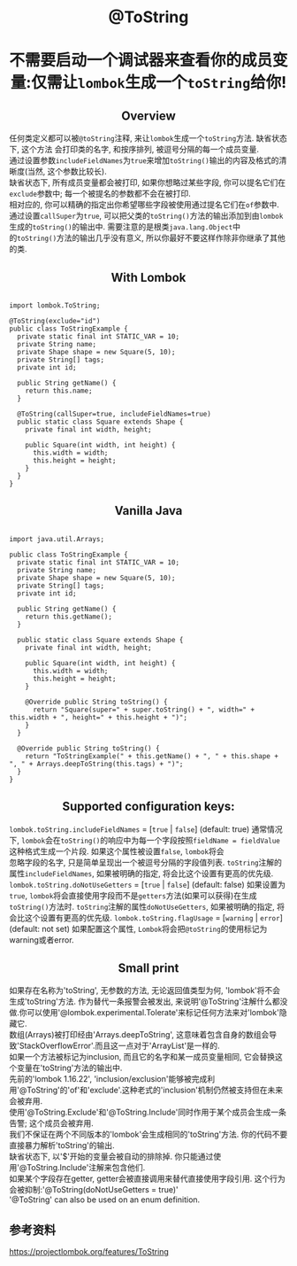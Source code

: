 # <center>@ToString</center> #
# <center>不需要启动一个调试器来查看你的成员变量:仅需让`lombok`生成一个`toString`给你!</center> #
## <center>Overview</center> ##
任何类定义都可以被`@toString`注释, 来让`lombok`生成一个`toString`方法. 缺省状态下, 这个方法 会打印类的名字, 和按序排列, 被逗号分隔的每一个成员变量.<br/>
通过设置参数`includeFieldNames`为`true`来增加`toString()`输出的内容及格式的清晰度(当然, 这个参数比较长).<br/>
缺省状态下, 所有成员变量都会被打印, 如果你想略过某些字段, 你可以提名它们在`exclude`参数中; 每一个被提名的参数都不会在被打印.<br/>
相对应的, 你可以精确的指定出你希望哪些字段被使用通过提名它们在`of`参数中.<br/>
通过设置`callSuper`为`true`, 可以把父类的`toString()`方法的输出添加到由`lombok`生成的`toString()`的输出中. 需要注意的是根类`java.lang.Object`中<br/>
的`toString()`方法的输出几乎没有意义, 所以你最好不要这样作除非你继承了其他的类.

## <center>With Lombok</center> ##
<pre><code>
import lombok.ToString;

@ToString(exclude="id")
public class ToStringExample {
  private static final int STATIC_VAR = 10;
  private String name;
  private Shape shape = new Square(5, 10);
  private String[] tags;
  private int id;
  
  public String getName() {
    return this.name;
  }
  
  @ToString(callSuper=true, includeFieldNames=true)
  public static class Square extends Shape {
    private final int width, height;
    
    public Square(int width, int height) {
      this.width = width;
      this.height = height;
    }
  }
}
</pre></code>
## <center>Vanilla Java</center> ##
<pre><code>
import java.util.Arrays;

public class ToStringExample {
  private static final int STATIC_VAR = 10;
  private String name;
  private Shape shape = new Square(5, 10);
  private String[] tags;
  private int id;
  
  public String getName() {
    return this.getName();
  }
  
  public static class Square extends Shape {
    private final int width, height;
    
    public Square(int width, int height) {
      this.width = width;
      this.height = height;
    }
    
    @Override public String toString() {
      return "Square(super=" + super.toString() + ", width=" + this.width + ", height=" + this.height + ")";
    }
  }
  
  @Override public String toString() {
    return "ToStringExample(" + this.getName() + ", " + this.shape + ", " + Arrays.deepToString(this.tags) + ")";
  }
}
</pre></code>
## <center>Supported configuration keys:</center> ##
`lombok.toString.includeFieldNames` = [`true` | `false`] (default: true)
通常情况下, `lombok`会在`toString()`的响应中为每一个字段按照`fieldName = fieldValue`这种格式生成一个片段. 如果这个属性被设置`false`, `lombok`将会<br/>
忽略字段的名字, 只是简单呈现出一个被逗号分隔的字段值列表. `toString`注解的属性`includeFieldNames`, 如果被明确的指定, 将会比这个设置有更高的优先级.
`lombok.toString.doNotUseGetters` = [`true` | `false`] (default: false)
如果设置为`true`, `lombok`将会直接使用字段而不是`getters`方法(如果可以获得)在生成`toString()`方法时. `toString`注解的属性`doNotUseGetters`, 如果被明确的指定, 将会比这个设置有更高的优先级.
`lombok.toString.flagUsage` = [`warning` | `error`] (default: not set)
如果配置这个属性, `Lombok`将会把`@toString`的使用标记为warning或者error.
## <center>Small print</center> ##
如果存在名称为'toString', 无参数的方法, 无论返回值类型为何, 'lombok'将不会生成'toString'方法. 作为替代一条报警会被发出, 来说明'@ToString'注解什么都没做.你可以使用'@lombok.experimental.Tolerate'来标记任何方法来对'lombok'隐藏它.<br/>
数组(Arrays)被打印经由'Arrays.deepToString', 这意味着包含自身的数组会导致'StackOverflowError'.而且这一点对于'ArrayList'是一样的.<br/>
如果一个方法被标记为inclusion, 而且它的名字和某一成员变量相同, 它会替换这个变量在'toString'方法的输出中.<br/>
先前的'lombok 1.16.22', 'inclusion/exclusion'能够被完成利用'@ToString'的'of'和'exclude'.这种老式的'inclusion'机制仍然被支持但在未来会被弃用.<br/>
使用'@ToString.Exclude'和'@ToString.Include'同时作用于某个成员会生成一条告警; 这个成员会被弃用.<br/>
我们不保证在两个不同版本的'lombok'会生成相同的'toString'方法. 你的代码不要直接暴力解析'toString'的输出.<br/>
缺省状态下, 以'$'开始的变量会被自动的排除掉. 你只能通过使用'@ToString.Include'注解来包含他们.<br/>
如果某个字段存在getter, getter会被直接调用来替代直接使用字段引用. 这个行为会被抑制:'@ToString(doNotUseGetters = true)'<br/>
'@ToString' can also be used on an enum definition.

## 参考资料
https://projectlombok.org/features/ToString